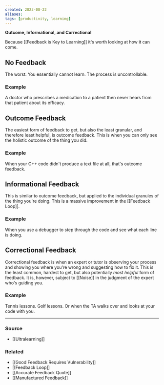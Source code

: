 ```yaml
---
created: 2023-08-22
aliases: 
tags: [productivity, learning]
---
```

**Outcome, Informational, and Correctional**

Because [[Feedback is Key to Learning]] it's worth looking at how it can come.

## No Feedback
The worst. You essentially cannot learn. The process is uncontrollable.
### Example
A doctor who prescribes a medication to a patient then never hears from that patient about its efficacy.
## Outcome Feedback
The easiest form of feedback to get, but also the least granular, and therefore least helpful, is outcome feedback. This is when you can only see the holistic outcome of the thing you did. 
### Example
When your C++ code didn't produce a text file at all, that's outcome feedback.
## Informational Feedback
This is similar to outcome feedback, but applied to the individual granules of the thing you're doing. This is a massive improvement in the [[Feedback Loop]].
### Example
When you use a debugger to step through the code and see what each line is doing.
## Correctional Feedback
Correctional feedback is when an expert or tutor is observing your process and showing you where you're wrong and suggesting how to fix it. This is the least common, hardest to get, but also potentially *most helpful* form of feedback. It is, however, subject to [[Noise]] in the judgment of the expert who's guiding you.
### Example
Tennis lessons. Golf lessons. Or when the TA walks over and looks at your code with you.

---
### Source
- [[Ultralearning]]

### Related
- [[Good Feedback Requires Vulnerability]]
- [[Feedback Loop]]
- [[Accurate Feedback Quote]]
- [[Manufactured Feedback]]
 